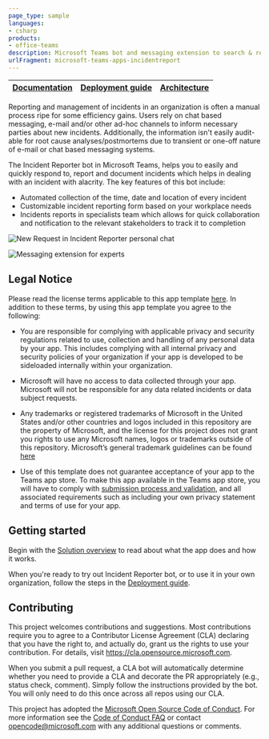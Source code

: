 ```yaml
---
page_type: sample
languages:
- csharp
products:
- office-teams
description: Microsoft Teams bot and messaging extension to search & report incidents and connect with specialists immediately
urlFragment: microsoft-teams-apps-incidentreport
---
```


| [Documentation](https://github.com/OfficeDev/microsoft-teams-apps-incidentreport/wiki/Home) | [Deployment guide](https://github.com/OfficeDev/microsoft-teams-apps-incidentreport/wiki/Deployment-Guide) | [Architecture](https://github.com/OfficeDev/microsoft-teams-apps-incidentreport/wiki/Solution-Overview) |
| ---- | ---- | ---- |

Reporting and management of incidents in an organization is often a manual process ripe for some efficiency gains. Users rely on chat based messaging, e-mail and/or other ad-hoc channels to inform necessary parties about new incidents. Additionally, the information isn't easily audit-able for root cause analyses/postmortems due to transient or one-off nature of e-mail or chat based messaging systems.

The Incident Reporter bot in Microsoft Teams, helps you to easily and quickly respond to, report and document incidents which helps in dealing with an incident with alacrity. The key features of this bot include:
- Automated collection of the time, date and location of every incident
- Customizable incident reporting form based on your workplace needs
- Incidents reports in specialists team which allows for quick collaboration and notification to the relevant stakeholders to track it to completion

![New Request in Incident Reporter personal chat](https://github.com/OfficeDev/microsoft-teams-apps-incidentreport/wiki/Images/01.png)

![Messaging extension for experts](https://github.com/OfficeDev/microsoft-teams-apps-incidentreport/wiki/Images/Message-extensions.jpg)

## Legal Notice
Please read the license terms applicable to this app template [here](https://github.com/OfficeDev/microsoft-teams-apps-incidentreport/blob/master/LICENSE). In addition to these terms, by using this app template you agree to the following:

* You are responsible for complying with applicable privacy and security regulations related to use, collection and handling of any personal data by your app.  This includes complying with all internal privacy and security policies of your organization if your app is developed to be sideloaded internally within your organization.

* Microsoft will have no access to data collected through your app. Microsoft will not be responsible for any data related incidents or data subject requests.

* Any trademarks or registered trademarks of Microsoft in the United States and/or other countries and logos included in this repository are the property of Microsoft, and the license for this project does not grant you rights to use any Microsoft names, logos or trademarks outside of this repository.  Microsoft’s general trademark guidelines can be found [here](https://www.microsoft.com/en-us/legal/intellectualproperty/trademarks/usage/general.aspx)

* Use of this template does not guarantee acceptance of your app to the Teams app store.  To make this app available in the Teams app store, you will have to comply with [submission process and validation](https://docs.microsoft.com/en-us/microsoftteams/platform/concepts/deploy-and-publish/appsource/publish), and all associated requirements such as including your own privacy statement and terms of use for your app. 

## Getting started

Begin with the [Solution overview](https://github.com/OfficeDev/microsoft-teams-apps-incidentreport/wiki/Solution-overview) to read about what the app does and how it works.

When you're ready to try out Incident Reporter bot, or to use it in your own organization, follow the steps in the [Deployment guide](https://github.com/OfficeDev/microsoft-teams-apps-incidentreport/wiki/DeployementGuide).

## Contributing

This project welcomes contributions and suggestions.  Most contributions require you to agree to a
Contributor License Agreement (CLA) declaring that you have the right to, and actually do, grant us
the rights to use your contribution. For details, visit https://cla.opensource.microsoft.com.

When you submit a pull request, a CLA bot will automatically determine whether you need to provide
a CLA and decorate the PR appropriately (e.g., status check, comment). Simply follow the instructions
provided by the bot. You will only need to do this once across all repos using our CLA.

This project has adopted the [Microsoft Open Source Code of Conduct](https://opensource.microsoft.com/codeofconduct/).
For more information see the [Code of Conduct FAQ](https://opensource.microsoft.com/codeofconduct/faq/) or
contact [opencode@microsoft.com](mailto:opencode@microsoft.com) with any additional questions or comments.
